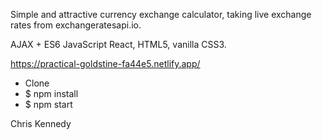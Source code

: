 Simple and attractive currency exchange calculator, taking live exchange rates from exchangeratesapi.io.

AJAX + ES6 JavaScript React, HTML5, vanilla CSS3.

https://practical-goldstine-fa44e5.netlify.app/

- Clone 
- $ npm install 
- $ npm start

Chris Kennedy
